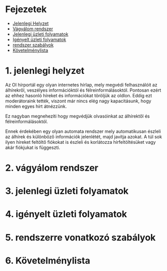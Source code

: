 # Fejezetek

- [Jelenlegi Helyzet](#1-jelenlegi-helyzet)
- [Vágyálom rendszer](#2-vágyálom-rendszer)
- [Jelenlegi üzleti folyamatok](#3-jelenlegi-üzleti-folyamatok)
- [Igényelt üzleti folyamatok](#4-igényelt-üzleti-folyamatok)
- [rendszer szabályok](#5-rendszerre-vonatkozó-szabályok)
- [Követelménylista](#6-követelménylista)

# 1. jelenlegi helyzet
Az OI hírportál egy olyan internetes hírlap, mely megvédi felhasználóit az álhírekről, veszélyes információktól és félreinformálásoktól. Pontosan ezért az ehhez hasonló híreket és információkat töröljük az oldlon. Eddig ezt moderátoraink tették, viszont már nincs elég nagy kapacitásunk, hogy minden egyes hírt átnézzünk.

Ez nagyban megnehezíti hogy megvédjük olvasóinkat az álhírektől és félreinformálásoktól.

Ennek érdekében egy olyan automata rendszer mely automatikusan észleli az álhírek és különböző információk jelenlétét, majd javítja azokat. A túl sok ilyen híreket feltöltő fiókokat is észleli és korlátozza hírfeltöltésüket vagy akár fiókjukat is függeszti.



# 2. vágyálom rendszer

# 3. jelenlegi üzleti folyamatok

# 4. igényelt üzleti folyamatok

# 5. rendszerre vonatkozó szabályok

# 6. Követelménylista